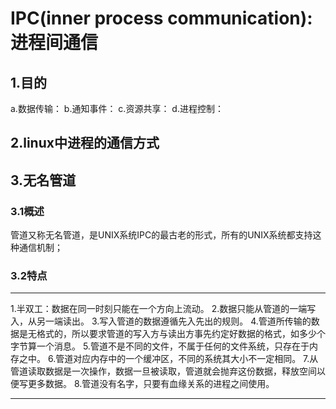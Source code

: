 # IPC(inner process communication):进程间通信

## 1.目的
 
a.数据传输：
b.通知事件：
c.资源共享：
d.进程控制：

## 2.linux中进程的通信方式


## 3.无名管道

### 3.1概述

管道又称无名管道，是UNIX系统IPC的最古老的形式，所有的UNIX系统都支持这种通信机制；

### 3.2特点

---

1.半双工：数据在同一时刻只能在一个方向上流动。
2.数据只能从管道的一端写入，从另一端读出。
3.写入管道的数据遵循先入先出的规则。
4.管道所传输的数据是无格式的，所以要求管道的写入方与读出方事先约定好数据的格式，如多少个字节算一个消息。
5.管道不是不同的文件，不属于任何的文件系统，只存在于内存之中。
6.管道对应内存中的一个缓冲区，不同的系统其大小不一定相同。
7.从管道读取数据是一次操作，数据一旦被读取，管道就会抛弃这份数据，释放空间以便写更多数据。
8.管道没有名字，只要有血缘关系的进程之间使用。

---

